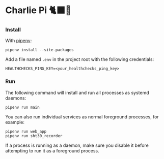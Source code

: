 # Charlie Pi 🐈‍⬛🥧

### Install
With [pipenv][pipenv]:
```
pipenv install --site-packages
```

Add a file named `.env` in the project root with the following credentials:
```
HEALTHCHECKS_PING_KEY=<your_healthchecks_ping_key>
```

### Run
The following command will install and run all processes as systemd daemons:
```
pipenv run main
```
You can also run individual services as normal foreground processes, for example:
```
pipenv run web_app
pipenv run sht30_recorder
```
If a process is running as a daemon, make sure you disable it before attempting to run it as a foreground process.

[pipenv]: https://github.com/pypa/pipenv
